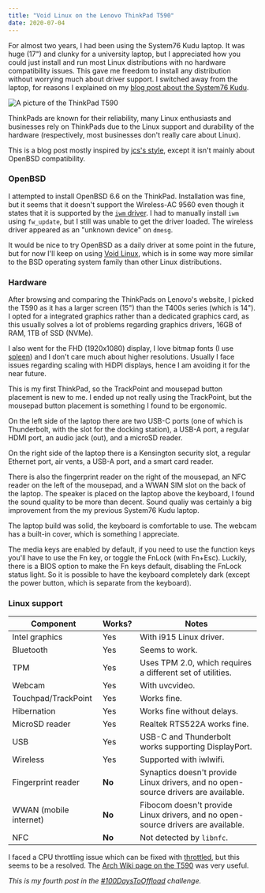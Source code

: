 ```yaml
---
title: "Void Linux on the Lenovo ThinkPad T590"
date: 2020-07-04
---
```


For almost two years, I had been using the System76 Kudu laptop. It was huge
(17") and clunky for a university laptop, but I appreciated how you could just
install and run most Linux distributions with no hardware compatibility issues.
This gave me freedom to install any distribution without worrying much about
driver support. I switched away from the laptop, for reasons I explained on my
[blog post about the System76 Kudu](/blog/kudu-two-year/).

![A picture of the ThinkPad T590](laptop.jpeg)

ThinkPads are known for their reliability, many Linux enthusiasts and
businesses rely on ThinkPads due to the Linux support and durability of the
hardware (respectively, most businesses don't really care about Linux).

This is a blog post mostly inspired by [jcs's
style](https://jcs.org/2017/09/01/thinkpad_x1c), except it isn't mainly about
OpenBSD compatibility.

### OpenBSD

I attempted to install OpenBSD 6.6 on the ThinkPad. Installation was fine, but
it seems that it doesn't support the Wireless-AC 9560 even though it states
that it is supported by the [`iwm` driver](https://man.openbsd.org/iwm.4). I
had to manually install `iwm` using `fw_update`, but I still was unable to get
the driver loaded. The wireless driver appeared as an "unknown device" on
`dmesg`.

It would be nice to try OpenBSD as a daily driver at some point in the future,
but for now I'll keep on using [Void Linux], which is in some way more similar
to the BSD operating system family than other Linux distributions.

### Hardware

After browsing and comparing the ThinkPads on Lenovo's website, I picked the
T590 as it has a larger screen (15") than the T400s series (which is 14"). I
opted for a integrated graphics rather than a dedicated graphics card, as this
usually solves a lot of problems regarding graphics drivers, 16GB of RAM, 1TB
of SSD (NVMe).

I also went for the FHD (1920x1080) display, I love bitmap fonts (I use
[spleen]) and I don't care much about higher resolutions. Usually I face issues
regarding scaling with HiDPI displays, hence I am avoiding it for the near
future.

This is my first ThinkPad, so the TrackPoint and mousepad button placement is
new to me. I ended up not really using the TrackPoint, but the mousepad button
placement is something I found to be ergonomic.

On the left side of the laptop there are two USB-C ports (one of which is
Thunderbolt, with the slot for the docking station), a USB-A port, a regular
HDMI port, an audio jack (out), and a microSD reader.

On the right side of the laptop there is a Kensington security slot, a regular
Ethernet port, air vents, a USB-A port, and a smart card reader.

There is also the fingerprint reader on the right of the mousepad, an NFC
reader on the left of the mousepad, and a WWAN SIM slot on the back of the
laptop. The speaker is placed on the laptop above the keyboard, I found the
sound quality to be more than decent. Sound qualiy was certainly a big
improvement from the my previous System76 Kudu laptop.

The laptop build was solid, the keyboard is comfortable to use. The webcam has
a built-in cover, which is something I appreciate.

The media keys are enabled by default, if you need to use the function keys
you'll have to use the Fn key, or toggle the FnLock (with Fn+Esc). Luckily,
there is a BIOS option to make the Fn keys default, disabling the FnLock status
light. So it is possible to have the keyboard completely dark (except the power
button, which is separate from the keyboard).

### Linux support

| Component              | Works? | Notes                                                                              |
| ---------              | ------ | -----                                                                              |
| Intel graphics         | Yes    | With i915 Linux driver.                                                            |
| Bluetooth              | Yes    | Seems to work.                                                                     |
| TPM                    | Yes    | Uses TPM 2.0, which requires a different set of utilities.                         |
| Webcam                 | Yes    | With uvcvideo.                                                                     |
| Touchpad/TrackPoint    | Yes    | Works fine.                                                                        |
| Hibernation            | Yes    | Works fine without delays.                                                         |
| MicroSD reader         | Yes    | Realtek RTS522A works fine.                                                        |
| USB                    | Yes    | USB-C and Thunderbolt works supporting DisplayPort.                                |
| Wireless               | Yes    | Supported with iwlwifi.                                                            |
| Fingerprint reader     | **No** | Synaptics doesn't provide Linux drivers, and no open-source drivers are available. |
| WWAN (mobile internet) | **No** | Fibocom doesn't provide Linux drivers, and no open-source drivers are available.   |
| NFC                    | **No** | Not detected by `libnfc`.                                                          |

I faced a CPU throttling issue which can be fixed with [throttled], but this
seems to be a resolved. The [Arch Wiki page on the
T590](https://wiki.archlinux.org/index.php/Lenovo_ThinkPad_T590) was very
useful.

*This is my fourth post in the [#100DaysToOffload](https://100daystooffload.com)
challenge.*

[Void Linux]: https://voidlinux.org/
[spleen]: https://github.com/fcambus/spleen
[throttled]: https://github.com/erpalma/throttled
